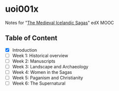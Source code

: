# uoi001x

Notes for "[The Medieval Icelandic Sagas][1]" edX MOOC

 [1]: https://courses.edx.org/courses/course-v1:UIcelandX+UOI001X+1T2018a/course/

## Table of Content

- [x] Introduction
- [ ] Week 1: Historical overview
- [ ] Week 2: Manuscripts
- [ ] Week 3: Landscape and Archaeology
- [ ] Week 4: Women in the Sagas
- [ ] Week 5: Paganism and Christianity
- [ ] Week 6: The Supernatural
